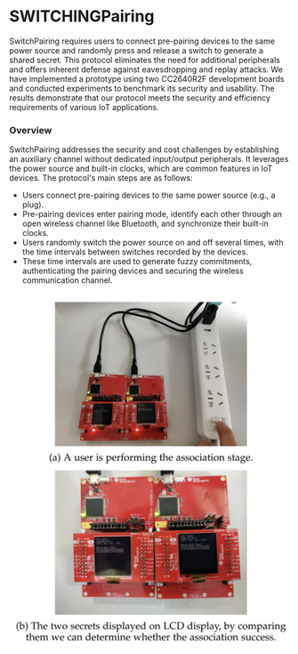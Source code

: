 # SWITCHINGPairing

SwitchPairing requires users to connect pre-pairing devices to the same power source and randomly press and release a switch to generate a shared secret. This protocol eliminates the need for additional peripherals and offers inherent defense against eavesdropping and replay attacks. We have implemented a prototype using two CC2640R2F development boards and conducted experiments to benchmark its security and usability. The results demonstrate that our protocol meets the security and efficiency requirements of various IoT applications.

### Overview

SwitchPairing addresses the security and cost challenges by establishing an auxiliary channel without dedicated input/output peripherals. It leverages the power source and built-in clocks, which are common features in IoT devices. The protocol's main steps are as follows:

- Users connect pre-pairing devices to the same power source (e.g., a plug).
- Pre-pairing devices enter pairing mode, identify each other through an open wireless channel like Bluetooth, and synchronize their built-in clocks.
- Users randomly switch the power source on and off several times, with the time intervals between switches recorded by the devices.
- These time intervals are used to generate fuzzy commitments, authenticating the pairing devices and securing the wireless communication channel.

![alt text](https://github.com/zyueinfosec/switchingpairing/blob/master/0018d5813fca6cf76be03421896e576.png)

